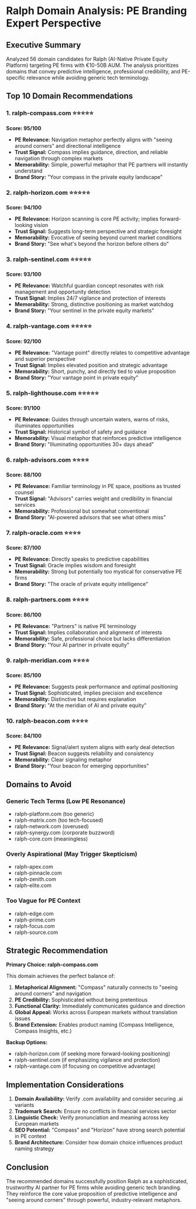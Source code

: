 # Ralph Domain Analysis: PE Branding Expert Perspective

## Executive Summary
Analyzed 56 domain candidates for Ralph (AI-Native Private Equity Platform) targeting PE firms with €10-50B AUM. The analysis prioritizes domains that convey predictive intelligence, professional credibility, and PE-specific relevance while avoiding generic tech terminology.

## Top 10 Domain Recommendations

### 1. **ralph-compass.com** ⭐⭐⭐⭐⭐
**Score: 95/100**
- **PE Relevance:** Navigation metaphor perfectly aligns with "seeing around corners" and directional intelligence
- **Trust Signal:** Compass implies guidance, direction, and reliable navigation through complex markets
- **Memorability:** Simple, powerful metaphor that PE partners will instantly understand
- **Brand Story:** "Your compass in the private equity landscape"

### 2. **ralph-horizon.com** ⭐⭐⭐⭐⭐
**Score: 94/100**
- **PE Relevance:** Horizon scanning is core PE activity; implies forward-looking vision
- **Trust Signal:** Suggests long-term perspective and strategic foresight
- **Memorability:** Evocative of seeing beyond current market conditions
- **Brand Story:** "See what's beyond the horizon before others do"

### 3. **ralph-sentinel.com** ⭐⭐⭐⭐⭐
**Score: 93/100**
- **PE Relevance:** Watchful guardian concept resonates with risk management and opportunity detection
- **Trust Signal:** Implies 24/7 vigilance and protection of interests
- **Memorability:** Strong, distinctive positioning as market watchdog
- **Brand Story:** "Your sentinel in the private equity markets"

### 4. **ralph-vantage.com** ⭐⭐⭐⭐⭐
**Score: 92/100**
- **PE Relevance:** "Vantage point" directly relates to competitive advantage and superior perspective
- **Trust Signal:** Implies elevated position and strategic advantage
- **Memorability:** Short, punchy, and directly tied to value proposition
- **Brand Story:** "Your vantage point in private equity"

### 5. **ralph-lighthouse.com** ⭐⭐⭐⭐⭐
**Score: 91/100**
- **PE Relevance:** Guides through uncertain waters, warns of risks, illuminates opportunities
- **Trust Signal:** Historical symbol of safety and guidance
- **Memorability:** Visual metaphor that reinforces predictive intelligence
- **Brand Story:** "Illuminating opportunities 30+ days ahead"

### 6. **ralph-advisors.com** ⭐⭐⭐⭐
**Score: 88/100**
- **PE Relevance:** Familiar terminology in PE space, positions as trusted counsel
- **Trust Signal:** "Advisors" carries weight and credibility in financial services
- **Memorability:** Professional but somewhat conventional
- **Brand Story:** "AI-powered advisors that see what others miss"

### 7. **ralph-oracle.com** ⭐⭐⭐⭐
**Score: 87/100**
- **PE Relevance:** Directly speaks to predictive capabilities
- **Trust Signal:** Oracle implies wisdom and foresight
- **Memorability:** Strong but potentially too mystical for conservative PE firms
- **Brand Story:** "The oracle of private equity intelligence"

### 8. **ralph-partners.com** ⭐⭐⭐⭐
**Score: 86/100**
- **PE Relevance:** "Partners" is native PE terminology
- **Trust Signal:** Implies collaboration and alignment of interests
- **Memorability:** Safe, professional choice but lacks differentiation
- **Brand Story:** "Your AI partner in private equity"

### 9. **ralph-meridian.com** ⭐⭐⭐⭐
**Score: 85/100**
- **PE Relevance:** Suggests peak performance and optimal positioning
- **Trust Signal:** Sophisticated, implies precision and excellence
- **Memorability:** Distinctive but requires explanation
- **Brand Story:** "At the meridian of AI and private equity"

### 10. **ralph-beacon.com** ⭐⭐⭐⭐
**Score: 84/100**
- **PE Relevance:** Signal/alert system aligns with early deal detection
- **Trust Signal:** Beacon suggests reliability and consistency
- **Memorability:** Clear signaling metaphor
- **Brand Story:** "Your beacon for emerging opportunities"

## Domains to Avoid

### Generic Tech Terms (Low PE Resonance)
- ralph-platform.com (too generic)
- ralph-matrix.com (too tech-focused)
- ralph-network.com (overused)
- ralph-synergy.com (corporate buzzword)
- ralph-core.com (meaningless)

### Overly Aspirational (May Trigger Skepticism)
- ralph-apex.com
- ralph-pinnacle.com
- ralph-zenith.com
- ralph-elite.com

### Too Vague for PE Context
- ralph-edge.com
- ralph-prime.com
- ralph-focus.com
- ralph-source.com

## Strategic Recommendation

**Primary Choice: ralph-compass.com**

This domain achieves the perfect balance of:
1. **Metaphorical Alignment:** "Compass" naturally connects to "seeing around corners" and navigation
2. **PE Credibility:** Sophisticated without being pretentious
3. **Functional Clarity:** Immediately communicates guidance and direction
4. **Global Appeal:** Works across European markets without translation issues
5. **Brand Extension:** Enables product naming (Compass Intelligence, Compass Insights, etc.)

**Backup Options:**
- ralph-horizon.com (if seeking more forward-looking positioning)
- ralph-sentinel.com (if emphasizing vigilance and protection)
- ralph-vantage.com (if focusing on competitive advantage)

## Implementation Considerations

1. **Domain Availability:** Verify .com availability and consider securing .ai variants
2. **Trademark Search:** Ensure no conflicts in financial services sector
3. **Linguistic Check:** Verify pronunciation and meaning across key European markets
4. **SEO Potential:** "Compass" and "Horizon" have strong search potential in PE context
5. **Brand Architecture:** Consider how domain choice influences product naming strategy

## Conclusion

The recommended domains successfully position Ralph as a sophisticated, trustworthy AI partner for PE firms while avoiding generic tech branding. They reinforce the core value proposition of predictive intelligence and "seeing around corners" through powerful, industry-relevant metaphors.